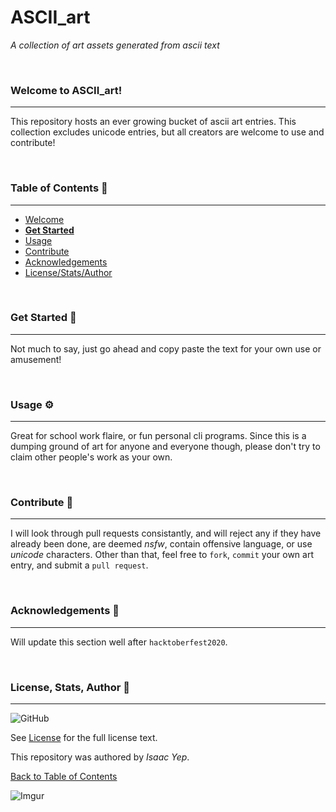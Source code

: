 ﻿# **ASCII_art**
*A collection of art assets generated from ascii text*

<br />

### Welcome to ASCII_art!
<hr>

This repository hosts an ever growing bucket of ascii art entries. This collection excludes unicode entries, but all creators are welcome to use and contribute!

<br />

### Table of Contents 📖
<hr>

  - [Welcome](#welcome-to-~ooo~)
  - [**Get Started**](#get-started-)
  - [Usage](#usage-)
  - [Contribute](#Contribute-)
  - [Acknowledgements](#acknowledgements-)
  - [License/Stats/Author](#license,-Stats,-author-)

<br />

### Get Started 🚀
<hr>

Not much to say, just go ahead and copy paste the text for your own use or amusement!

<br />

### Usage ⚙
<hr>

Great for school work flaire, or fun personal cli programs. Since this is a dumping ground of art for anyone and everyone though, please don't try to claim other people's work as your own.

<br />

### Contribute 🤝
<hr>

I will look through pull requests consistantly, and will reject any if they have already been done, are deemed *nsfw*, contain offensive language, or use *unicode* characters. Other than that, feel free to `fork`, `commit` your own art entry, and submit a `pull request`.

<br />

### Acknowledgements 💙
<hr>

Will update this section well after `hacktoberfest2020`.

<br />

### License, Stats, Author 📜
<hr>
<!-- badge cluster -->

![GitHub](https://img.shields.io/github/license/anthonybench/ASCII_art) 

<!-- / -->
See [License](https://opensource.org/licenses/MIT) for the full license text.

This repository was authored by *Isaac Yep*.

[Back to Table of Contents](#table-of-contents-)


![Imgur](https://i.imgur.com/jtNwEWu.png)
